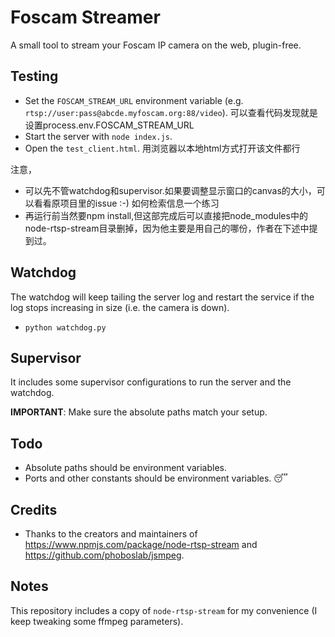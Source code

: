 # Foscam Streamer

A small tool to stream your Foscam IP camera on the web, plugin-free.

## Testing

- Set the `FOSCAM_STREAM_URL` environment variable (e.g. `rtsp://user:pass@abcde.myfoscam.org:88/video`).
   可以查看代码发现就是设置process.env.FOSCAM_STREAM_URL
- Start the server with `node index.js`.
- Open the `test_client.html`. 用浏览器以本地html方式打开该文件都行

注意，
- 可以先不管watchdog和supervisor.如果要调整显示窗口的canvas的大小，可以看看原项目里的issue :-) 如何检索信息一个练习
- 再运行前当然要npm install,但这部完成后可以直接把node_modules中的node-rtsp-stream目录删掉，因为他主要是用自己的哪份，作者在下述中提到过。

## Watchdog

The watchdog will keep tailing the server log and restart the service if the log stops increasing in size (i.e. the camera is down).

- `python watchdog.py`

## Supervisor

It includes some supervisor configurations to run the server and the watchdog.

**IMPORTANT**: Make sure the absolute paths match your setup.

## Todo

- Absolute paths should be environment variables.
- Ports and other constants should be environment variables. 😴

## Credits

- Thanks to the creators and maintainers of https://www.npmjs.com/package/node-rtsp-stream and https://github.com/phoboslab/jsmpeg.

## Notes

This repository includes a copy of `node-rtsp-stream` for my convenience (I keep tweaking some ffmpeg parameters).
